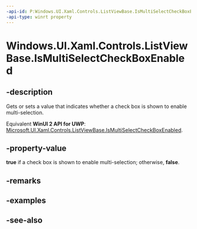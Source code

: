 ```yaml
---
-api-id: P:Windows.UI.Xaml.Controls.ListViewBase.IsMultiSelectCheckBoxEnabled
-api-type: winrt property
---
```


<!-- Property syntax
public bool IsMultiSelectCheckBoxEnabled { get;  set; }
-->

# Windows.UI.Xaml.Controls.ListViewBase.IsMultiSelectCheckBoxEnabled

## -description
Gets or sets a value that indicates whether a check box is shown to enable multi-selection.

Equivalent **WinUI 2 API for UWP**: [Microsoft.UI.Xaml.Controls.ListViewBase.IsMultiSelectCheckBoxEnabled](/windows/winui/api/microsoft.ui.xaml.controls.listviewbase.ismultiselectcheckboxenabled).

## -property-value
**true** if a check box is shown to enable multi-selection; otherwise, **false**.

## -remarks

## -examples

## -see-also
